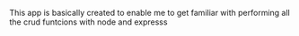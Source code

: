 This app is basically created to enable me to get familiar with performing all the crud funtcions with node and expresss